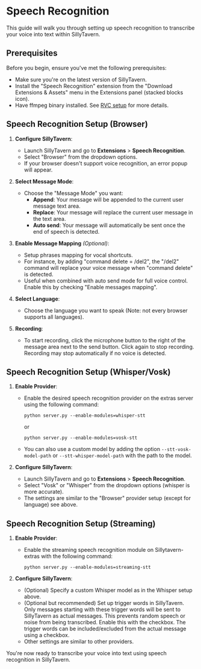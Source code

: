 # Speech Recognition

This guide will walk you through setting up speech recognition to transcribe your voice into text within SillyTavern.

## Prerequisites

Before you begin, ensure you've met the following prerequisites:

- Make sure you're on the latest version of SillyTavern.
- Install the "Speech Recognition" extension from the "Download Extensions & Assets" menu in the Extensions panel (stacked blocks icon).
- Have ffmpeg binary installed. See [RVC setup](RVC.md#rvc-setup) for more details.

## Speech Recognition Setup (Browser)

1. **Configure SillyTavern**:
   - Launch SillyTavern and go to **Extensions** > **Speech Recognition**.
   - Select "Browser" from the dropdown options.
   - If your browser doesn't support voice recognition, an error popup will appear.

3. **Select Message Mode**:
   - Choose the "Message Mode" you want:
     - **Append**: Your message will be appended to the current user message text area.
     - **Replace**: Your message will replace the current user message in the text area.
     - **Auto send**: Your message will automatically be sent once the end of speech is detected.

4. **Enable Message Mapping** *(Optional)*:
   - Setup phrases mapping for vocal shortcuts.
   - For instance, by adding "command delete = /del2", the "/del2" command will replace your voice message when "command delete" is detected.
   - Useful when combined with auto send mode for full voice control. Enable this by checking "Enable messages mapping".

5. **Select Language**:
   - Choose the language you want to speak (Note: not every browser supports all languages).

6. **Recording**:
   - To start recording, click the microphone button to the right of the message area next to the send button. Click again to stop recording. Recording may stop automatically if no voice is detected.

## Speech Recognition Setup (Whisper/Vosk)

1. **Enable Provider**:
   - Enable the desired speech recognition provider on the extras server using the following command:
     ```shell
     python server.py --enable-modules=whisper-stt
     ```
     or
     ```shell
     python server.py --enable-modules=vosk-stt
     ```
   - You can also use a custom model by adding the option `--stt-vosk-model-path` or `--stt-whisper-model-path` with the path to the model.

2. **Configure SillyTavern**:
   - Launch SillyTavern and go to **Extensions** > **Speech Recognition**.
   - Select "Vosk" or "Whisper" from the dropdown options (whisper is more accurate).
   - The settings are similar to the "Browser" provider setup (except for language) see above.

## Speech Recognition Setup (Streaming)

1. **Enable Provider**:
   - Enable the streaming speech recognition module on Sillytavern-extras with the following command:
     ```shell
     python server.py --enable-modules=streaming-stt
     ```

2. **Configure SillyTavern**:
   - (Optional) Specify a custom Whisper model as in the Whisper setup above.
   - (Optional but recommended) Set up trigger words in SillyTavern. Only messages starting with these trigger words will be sent to SillyTavern as actual messages. This prevents random speech or noise from being transcribed. Enable this with the checkbox. The trigger words can be included/excluded from the actual message using a checkbox.
   - Other settings are similar to other providers.

You're now ready to transcribe your voice into text using speech recognition in SillyTavern.
